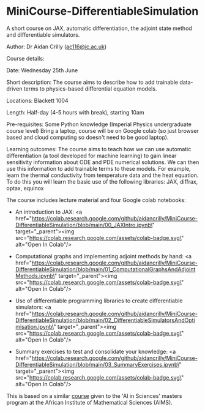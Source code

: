 # MiniCourse-DifferentiableSimulation

A short course on JAX, automatic differentiation, the adjoint state method and differentiable simulators.

Author: Dr Aidan Crilly (ac116@ic.ac.uk)

Course details:

Date:
Wednesday 25th June

Short description:
The course aims to describe how to add trainable data-driven terms to physics-based differential equation models.

Locations:
Blackett 1004

Length:
Half-day (4-5 hours with break), starting 10am

Pre-requisites: 
Some Python knowledge (Imperial Physics undergraduate course level)
Bring a laptop, course will be on Google colab (so just browser based and cloud computing so doesn't need to be good laptop).

Learning outcomes:
The course aims to teach how we can use automatic differentiation (a tool developed for machine learning) to gain linear sensitivity information about ODE and PDE numerical solutions. We can then use this information to add trainable terms to these models. For example, learn the thermal conductivity from temperature data and the heat equation. To do this you will learn the basic use of the following libraries: JAX, diffrax, optax, equinox

The course includes lecture material and four Google colab notebooks:

 - An introduction to JAX: <a href=\"https://colab.research.google.com/github/aidancrilly/MiniCourse-DifferentiableSimulation/blob/main/00_JAXIntro.ipynb\" target=\"_parent\"><img src=\"https://colab.research.google.com/assets/colab-badge.svg\" alt=\"Open In Colab\"/></a>

 - Computational graphs and implementing adjoint methods by hand: <a href=\"https://colab.research.google.com/github/aidancrilly/MiniCourse-DifferentiableSimulation/blob/main/01_ComputationalGraphsAndAdjointMethods.ipynb\" target=\"_parent\"><img src=\"https://colab.research.google.com/assets/colab-badge.svg\" alt=\"Open In Colab\"/></a>

 - Use of differentiable programming libraries to create differentiable simulators: <a href=\"https://colab.research.google.com/github/aidancrilly/MiniCourse-DifferentiableSimulation/blob/main/02_DifferentiableSimulatorsAndOptimisation.ipynb\" target=\"_parent\"><img src=\"https://colab.research.google.com/assets/colab-badge.svg\" alt=\"Open In Colab\"/></a>

 - Summary exercises to test and consolidate your knowledge: <a href=\"https://colab.research.google.com/github/aidancrilly/MiniCourse-DifferentiableSimulation/blob/main/03_SummaryExercises.ipynb\" target=\"_parent\"><img src=\"https://colab.research.google.com/assets/colab-badge.svg\" alt=\"Open In Colab\"/></a>

This is based on a similar [course](https://github.com/aidancrilly/AIMSLecture) given to the 'AI in Sciences' masters program at the African Institute of Mathematical Sciences (AIMS).
